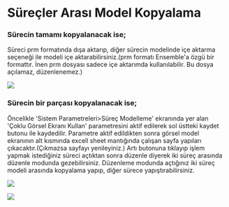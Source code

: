 # Süreçler Arası Model Kopyalama

### Sürecin tamamı kopyalanacak ise;


Süreci prm formatında dışa aktarıp, diğer sürecin modelinde içe aktarma seçeneği ile modeli içe aktarabilirsiniz.(prm formatı Ensemble'a özgü bir formattır. İnen prm dosyası sadece içe aktarımda kullanılabilir. Bu dosya açılamaz, düzenlenemez.)

![](https://docsbimser.blob.core.windows.net/imagecontainer/prm%20dışa%20aktar-içe%20aktar-0851dd41-c1a8-4580-97d4-f515f1ffb063.png)

### Sürecin bir parçası kopyalanacak ise;

Öncelikle 'Sistem Parametreleri>Süreç Modelleme' ekranında yer alan 'Çoklu Görsel Ekranı Kullan'  parametresini aktif edilerek sol üstteki kaydet butonu ile kaydedilir. Parametre aktif edildikten sonra görsel model ekranının alt kısmında excell sheet mantığında çalışan sayfa yapıları çıkacaktır.(Çıkmazsa sayfayı yenileyiniz.) Artı butonuna tıklayıp işlem yapmak istediğiniz süreci açtıktan sonra düzenle diyerek iki süreç arasında düzenle modunda gezebilirsiniz. Düzenleme modunda açtığınız iki süreç modeli arasında kopyalama yapıp, diğer sürece yapıştırabilirsiniz. 

![](https://docsbimser.blob.core.windows.net/imagecontainer/parametre-752e7ce8-8571-4e33-a744-bbdb7e73d13e.png)

![](https://docsbimser.blob.core.windows.net/imagecontainer/çoklu%20görsel%20ekran-ce741844-0f8f-47f3-adcb-87933fd82640.png)